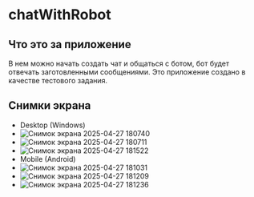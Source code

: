 # chatWithRobot
## Что это за приложение
В нем можно начать создать чат и общаться с ботом, бот будет отвечать заготовленными сообщениями. Это приложение создано в качестве тестового задания.
## Снимки экрана
* Desktop (Windows)
* ![Снимок экрана 2025-04-27 180740](https://github.com/user-attachments/assets/e41ea42e-c930-422b-a5de-80c9c9047445)
* ![Снимок экрана 2025-04-27 180711](https://github.com/user-attachments/assets/3eed2ef5-3036-405a-bf13-8c3d4c3c7f0e)
* ![Снимок экрана 2025-04-27 181522](https://github.com/user-attachments/assets/bcbfba85-9cac-4148-9340-88dd6696333f)
* Mobile (Android)
* ![Снимок экрана 2025-04-27 181031](https://github.com/user-attachments/assets/bd6cfb08-21e9-41a7-9b0b-c140e4a6fd3d)
* ![Снимок экрана 2025-04-27 181209](https://github.com/user-attachments/assets/74b27381-ec65-4c84-9996-2326957c63c6)
* ![Снимок экрана 2025-04-27 181236](https://github.com/user-attachments/assets/9d313f2c-2326-4602-863f-ef4808f3e2c2)
